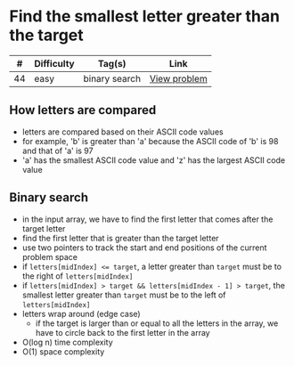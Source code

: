 # Find the smallest letter greater than the target

| #   | Difficulty | Tag(s)        | Link                                                                                    |
| --- | ---------- | ------------- | --------------------------------------------------------------------------------------- |
| 44  | easy       | binary search | [View problem](https://leetcode.com/problems/find-smallest-letter-greater-than-target/) |

## How letters are compared

- letters are compared based on their ASCII code values
- for example, 'b' is greater than 'a' because the ASCII code of 'b' is 98 and that of 'a' is 97
- 'a' has the smallest ASCII code value and 'z' has the largest ASCII code value

## Binary search

- in the input array, we have to find the first letter that comes after the target letter
- find the first letter that is greater than the target letter
- use two pointers to track the start and end positions of the current problem space
- if `letters[midIndex] <= target`, a letter greater than `target` must be to the right of `letters[midIndex]`
- if `letters[midIndex] > target && letters[midIndex - 1] > target`, the smallest letter greater than `target` must be to the left of `letters[midIndex]`
- letters wrap around (edge case)
  - if the target is larger than or equal to all the letters in the array, we have to circle back to the first letter in the array
- O(log n) time complexity
- O(1) space complexity
